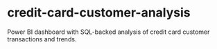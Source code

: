 # credit-card-customer-analysis
Power BI dashboard with SQL-backed analysis of credit card customer transactions and trends.
